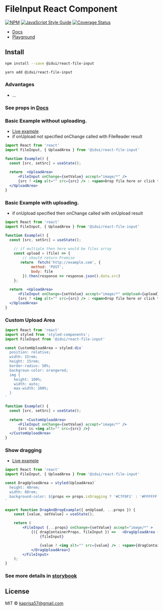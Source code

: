 # FileInput React Component

[![NPM](https://img.shields.io/npm/v/@idui/react-file-input/.svg)](https://www.npmjs.com/package/@idui/react-file-input/) [![JavaScript Style Guide](https://img.shields.io/badge/code_style-standard-brightgreen.svg)](https://standardjs.com) [![Coverage Status](https://coveralls.io/repos/github/id-ui/react-file-input/badge.svg?branch=main)](https://coveralls.io/github/id-ui/react-file-input?branch=main)

- [Docs](https://id-ui.github.io/react-file-input/?path=/docs/file-input--playground)
- [Playground](https://id-ui.github.io/react-file-input/?path=/story/file-input--playground)

## Install

```bash
npm install --save @idui/react-file-input
```

```bash
yarn add @idui/react-file-input
```

### Advantages
- ...


### See props in [Docs](https://id-ui.github.io/react-file-input/?path=/docs/file-input--playground)


### Basic Example without uploading.

- [Live example](https://id-ui.github.io/react-file-input/?path=/story/fileinput--image-field)
- if onUpload not specified onChange called with FileReader result

```jsx
import React from 'react'
import FileInput, { UploadArea } from '@idui/react-file-input'

function Example() {
  const [src, setSrc] = useState();
  
  return  <UploadArea>
      <FileInput onChange={setValue} accept="image/*" />
      {src ? <img alt="" src={src} /> : <span>Drop file here or click to upload</span>}
  </UploadArea>
}
```

### Basic Example with uploading.

- if onUpload specified then onChange called with onUpload result

```jsx
import React from 'react'
import FileInput, { UploadArea } from '@idui/react-file-input'

function Example() {
  const [src, setSrc] = useState();
  
    // if multiple then here would be files array
    const upload = (file) => {
        // should return Promise
       return  fetch('http://example.com', {
            method: 'POST',
            body: file
        }).then(response => response.json().data.src)
    };
  
  return  <UploadArea>
      <FileInput onChange={setValue} accept="image/*" onUpload={upload} />
      {src ? <img alt="" src={src} /> : <span>Drop file here or click to upload</span>}
  </UploadArea>
}
```

### Custom Upload Area

```jsx
import React from 'react'
import styled from 'styled-components';
import FileInput from '@idui/react-file-input'

const CustomUploadArea = styled.div`
  position: relative;
  width: 15rem;
  height: 15rem;
  border-radius: 50%;
  backgroun-color: orangered;
  img {
    height: 100%;
    width: auto;
    max-width: 100%;
  }
`

function Example() {
  const [src, setSrc] = useState();
  
  return  <CustomUploadArea>
      <FileInput onChange={setValue} accept="image/*" />
      {src && <img alt="" src={src} />}
  </CustomUploadArea>
}
```

### Show dragging

- [Live example](https://id-ui.github.io/react-file-input/?path=/story/fileinput--drag-and-drop)

```jsx
import React from 'react'
import FileInput, { UploadArea } from '@idui/react-file-input'

const DragUploadArea = styled(UploadArea)`
  height: 40rem;
  width: 60rem;
  background-color: ${props => props.isDragging ? '#C7F9F1' : '#FFFFFF'};
`

export function DragAndDropExample({ onUpload, ...props }) {
    const [value, setValue] = useState();

    return (
        <FileInput {...props} onChange={setValue} accept="image/*" >
            {({ dragContainerProps, fileInput }) =>   <DragUploadArea {...dragContainerProps}>
                {fileInput}

                {value ? <img alt="" src={value} /> : <span>{dragContainerProps.isDragging ? 'Drop here' : 'Drop file here or click to upload'}</span>}
            </DragUploadArea>}
        </FileInput>
    );
}
```

### See more details in [storybook](https://id-ui.github.io/react-file-input/?path=/docs/file-input--playground)

## License

MIT © [kaprisa57@gmail.com](https://github.com/id-ui)